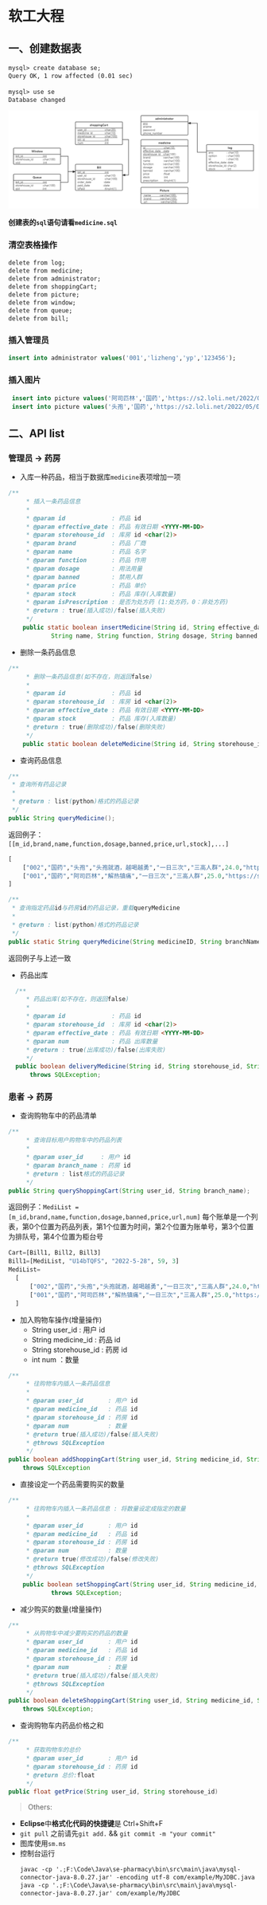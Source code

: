 # 软工大程


## 一、创建数据表

```mysql
mysql> create database se;
Query OK, 1 row affected (0.01 sec)

mysql> use se
Database changed
```

<img src="static/软工后端table.png" alt="软工前端table" style="zoom:80%;" />



**创建表的`sql`语句请看`medicine.sql`**



### 清空表格操作

```mysql
delete from log;
delete from medicine;
delete from administrator;
delete from shoppingCart;
delete from picture;
delete from window;
delete from queue;
delete from bill;
```

### 插入管理员

```sql
insert into administrator values('001','lizheng','yp','123456');
```



### 插入图片

```sql
 insert into picture values('阿司匹林','国药','https://s2.loli.net/2022/05/06/q7ulP6FDjtVOMQE.png');
 insert into picture values('头孢','国药','https://s2.loli.net/2022/05/06/Fp3MwJu1U8tbi96.png');
```



## 二、API list

### 管理员 -> 药房

* 入库一种药品，相当于数据库`medicine`表项增加一项

```java
/**
	 * 插入一条药品信息
	 * 
	 * @param id             : 药品 id
	 * @param effective_date : 药品 有效日期 <YYYY-MM-DD>
	 * @param storehouse_id  : 库房 id <char(2)>
	 * @param brand          : 药品 厂商
	 * @param name           : 药品 名字
	 * @param function       : 药品 作用
	 * @param dosage         : 用法用量
	 * @param banned         : 禁用人群
	 * @param price          : 药品 单价
	 * @param stock          : 药品 库存(入库数量)
	 * @param isPrescription : 是否为处方药 (1:处方药，0：非处方药)
	 * @return : true(插入成功)/false(插入失败)
	 */
	public static boolean insertMedicine(String id, String effective_date, String storehouse_id, String brand,
			String name, String function, String dosage, String banned, float price, int stock, int isPrescription);
```

* 删除一条药品信息

```java
/**
	 * 删除一条药品信息(如不存在，则返回false)
	 * 
	 * @param id             : 药品 id
	 * @param storehouse_id  : 库房 id <char(2)>
	 * @param effective_date : 药品 有效日期 <YYYY-MM-DD>
	 * @param stock          : 药品 库存(入库数量)
	 * @return : true(删除成功)/false(删除失败)
	 */
	public static boolean deleteMedicine(String id, String storehouse_id, String effective_date) throws SQLException;
```

* 查询药品信息

```java
/**
 * 查询所有药品记录
 * 
 * @return : list(python)格式的药品记录
 */
public String queryMedicine();
```

返回例子：`[[m_id,brand,name,function,dosage,banned,price,url,stock],...]`

```python
[
	["002","国药","头孢","头孢就酒，越喝越勇","一日三次","三高人群",24.0,"https://s2.loli.net/2022/05/06/.png",10],
	["001","国药","阿司匹林","解热镇痛","一日三次","三高人群",25.0,"https://s2.loli.net/2022/05/06/.png",50]
]
```
```java
/**
 * 查询指定药品id与药房id的药品记录，重载queryMedicine
 * 
 * @return : list(python)格式的药品记录
 */
public static String queryMedicine(String medicineID, String branchName);
```
返回例子与上述一致


* 药品出库

```java
  /**
  	 * 药品出库(如不存在，则返回false)
  	 * 
  	 * @param id             : 药品 id
  	 * @param storehouse_id  : 库房 id <char(2)>
  	 * @param effective_date : 药品 有效日期 <YYYY-MM-DD>
  	 * @param num            : 药品 出库数量
  	 * @return : true(出库成功)/false(出库失败)
  	 */
  public boolean deliveryMedicine(String id, String storehouse_id, String effective_date, int num)
      throws SQLException;
```

  



### 患者 -> 药房

* 查询购物车中的药品清单

```java
/**
	 * 查询目标用户购物车中的药品列表
	 * 
	 * @param user_id     : 用户 id
	 * @param branch_name : 药房 id
	 * @return : list格式的药品记录
	 */
public String queryShoppingCart(String user_id, String branch_name);
```

返回例子：`MediList = [m_id,brand,name,function,dosage,banned,price,url,num]`
	每个账单是一个列表，第0个位置为药品列表，第1个位置为时间，第2个位置为账单号，第3个位置为排队号，第4个位置为柜台号
  ```python
  Cart=[Bill1, Bill2, Bill3]
  Bill1=[MediList, "U14bTQFS", "2022-5-28", 59, 3]
  MediList=
	[
		["002","国药","头孢","头孢就酒，越喝越勇","一日三次","三高人群",24.0,"https://s2.loli.net/2022/05/06/.png",10],
		["001","国药","阿司匹林","解热镇痛","一日三次","三高人群",25.0,"https://s2.loli.net/2022/05/06/.png",50]
	]
  ```

* 加入购物车操作(增量操作)
  * String user_id : 用户 id
  * String medicine_id : 药品 id
  * String storehouse_id : 药房 id
  * int num ：数量

```java
/**
	 * 往购物车内插入一条药品信息
	 * 
	 * @param user_id       : 用户 id
	 * @param medicine_id   : 药品 id
	 * @param storehouse_id : 药房 id
	 * @param num           : 数量
	 * @return true(插入成功)/false(插入失败)
	 * @throws SQLException
	 */
public boolean addShoppingCart(String user_id, String medicine_id, String storehouse_id, int num)
    throws SQLException 
```

* 直接设定一个药品需要购买的数量

```java
/**
	 * 往购物车内插入一条药品信息 : 将数量设定成指定的数量
	 * 
	 * @param user_id       : 用户 id
	 * @param medicine_id   : 药品 id
	 * @param storehouse_id : 药房 id
	 * @param num           : 数量
	 * @return true(修改成功)/false(修改失败)
	 * @throws SQLException
	 */
	public boolean setShoppingCart(String user_id, String medicine_id, String storehouse_id, int num)
			throws SQLException;
```



* 减少购买的数量(增量操作)

```java
/**
	 * 从购物车中减少要购买的药品的数量
	 * @param user_id       : 用户 id
	 * @param medicine_id   : 药品 id
	 * @param storehouse_id : 药房 id
	 * @param num           : 数量
	 * @return true(插入成功)/false(插入失败)
	 * @throws SQLException
	 */
public boolean deleteShoppingCart(String user_id, String medicine_id, String storehouse_id, int num)
    throws SQLException;
```



* 查询购物车内药品价格之和

```java
/**
	 * 获取购物车的总价
	 * @param user_id       : 用户 id
	 * @param storehouse_id : 药房 id
	 * @return 总价:float
	 */
public float getPrice(String user_id, String storehouse_id)
```




> Others:

* **Eclipse**中**格式化代码的快捷键**是 Ctrl+Shift+F
* `git pull` 之前请先`git add.` && `git commit -m "your commit"`
* 图库使用`sm.ms`
* 控制台运行
	```shell
	javac -cp '.;F:\Code\Java\se-pharmacy\bin\src\main\java\mysql-connector-java-8.0.27.jar' -encoding utf-8 com/example/MyJDBC.java 
	java -cp '.;F:\Code\Java\se-pharmacy\bin\src\main\java\mysql-connector-java-8.0.27.jar' com/example/MyJDBC
	```

